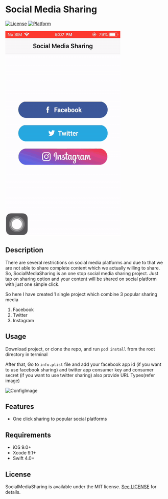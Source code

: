 # Social Media Sharing

[![License](https://img.shields.io/badge/License-MIT-brightgreen)](https://github.com/TankarShah07/SocialMediaSharing)
[![Platform](https://img.shields.io/badge/Platform-iOS-orange)](http://cocoapods.org/pods/SKToast)

![SocialMediaSharing](SocialMediaSharing.gif)

## Description

There are several restrictions on social media platforms and due to that we are not able to share complete content 
which we actually willing to share.
So, SocialMediaSharing is an one stop social media sharing project. 
Just tap on sharing option and your content will be shared on social platform with just one simple click.

So here I have created 1 single project which combine 3 popular sharing media
1. Facebook
2. Twitter
3. Instagram

## Usage

Download project, or clone the repo, and run `pod install` from the root directory in terminal

After that,
Go to ```info.plist```  file and add your facebook app id (if you want to use facebook sharing) and twitter app consumer key and consumer secret (if you want to use twitter sharing)
also provide URL Types(refer image)

<img src="https://github.com/TankarShah07/SocialMediaSharing/blob/master/ConfigImage.png" alt="ConfigImage">


## Features

- One click sharing to popular social platforms


## Requirements

- iOS 9.0+
- Xcode 9.1+
- Swift 4.0+


## License

SocialMediaSharing is available under the MIT license. [See LICENSE](https://github.com/TankarShah07/SocialMediaSharing/blob/master/LICENSE) for details.
